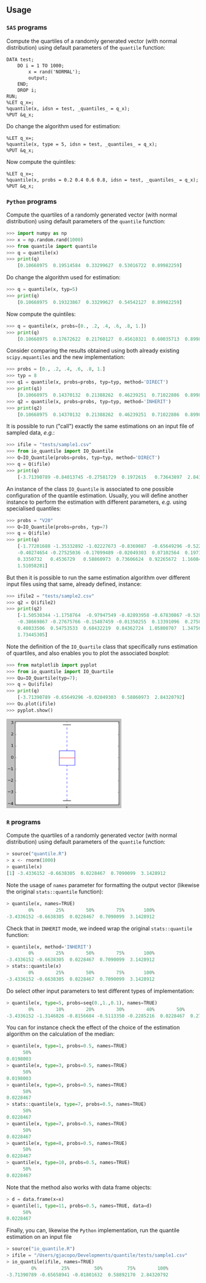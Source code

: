 ## <a name="Usage"></a>Usage


### `SAS` programs

Compute the quartiles of a randomly generated vector (with normal distribution) using default parameters of the `quantile` function:
~~~sas
DATA test;
	DO i = 1 TO 1000;
  		x = rand('NORMAL');
  		output;
	END;
	DROP i;
RUN;
%LET q_x=;
%quantile(x, idsn = test, _quantiles_ = q_x);
%PUT &q_x;
~~~

Do change the algorithm used for estimation:
~~~sas
%LET q_x=;
%quantile(x, type = 5, idsn = test, _quantiles_ = q_x);
%PUT &q_x;
~~~

Now compute the quintiles:
~~~sas
%LET q_x=;
%quantile(x, probs = 0.2 0.4 0.6 0.8, idsn = test, _quantiles_ = q_x);
%PUT &q_x;
~~~

### `Python` programs

Compute the quartiles of a randomly generated vector (with normal distribution) using default parameters of the `quantile` function:
~~~py
>>> import numpy as np
>>> x = np.random.rand(1000)
>>> from quantile import quantile
>>> q = quantile(x)
>>> print(q)
	[0.10668975  0.19514584  0.33299627  0.53016722  0.89982259]
~~~

Do change the algorithm used for estimation:
~~~py
>>> q = quantile(x, typ=5)
>>> print(q)
	[0.10668975  0.19323867  0.33299627  0.54542127  0.89982259]
~~~

Now compute the quintiles:
~~~py
>>> q = quantile(x, probs=[0., .2, .4, .6, .8, 1.])
>>> print(q)
	[0.10668975  0.17672622  0.21760127  0.45610321  0.60035713  0.89982259]
~~~

Consider comparing the results obtained using both already existing `scipy.mquantiles` and the new implementation:
~~~py
>>> probs = [0., .2, .4, .6, .8, 1.]
>>> typ = 8
>>> q1 = quantile(x, probs=probs, typ=typ, method='DIRECT')
>>> print(q1)
	[0.10668975  0.14370132  0.21388262  0.46239251  0.71022886  0.89982259]
>>> q2 = quantile(x, probs=probs, typ=typ, method='INHERIT')
>>> print(q2)
	[0.10668975  0.14370132  0.21388262  0.46239251  0.71022886  0.89982259]
~~~

It is possible to run ("call") exactly the same estimations on an input file of sampled data, _e.g._:
~~~py
>>> ifile = "tests/sample1.csv"
>>> from io_quantile import IO_Quantile
>>> Q=IO_Quantile(probs=probs, typ=typ, method='DIRECT')
>>> q = Q(ifile)
>>> print(q)
	[-3.71390789 -0.84013745 -0.27581729  0.1972615   0.73643897  2.84320792]
~~~

An instance of the class `IO_Quantile` is associated to one possible configuration of the quantile estimation. Usually, you will define another instance to perform the estimation with different parameters, _e.g._ using specialised quantiles:
~~~py
>>> probs = "V20"
>>> Q=IO_Quantile(probs=probs, typ=7)
>>> q = Q(ifile)
>>> print(q)
	[-1.77201688 -1.35332892 -1.02227673 -0.8369087  -0.65649296 -0.52217107
 	-0.40274654 -0.27525036 -0.17099489 -0.02049303  0.07102564  0.1971682
  	0.3350732   0.4536729   0.58860973  0.73606624  0.92265672  1.16084927
  	1.51058281]
~~~

But then it is possible to run the same estimation algorithm over different input files using that same, already defined, instance:
~~~py
>>> ifile2 = "tests/sample2.csv"
>>> q2 = Q(ifile2)
>>> print(q2)
	[-1.50530344 -1.1758764  -0.97947549 -0.82893958 -0.67830867 -0.52803119
 	-0.38669867 -0.27675766 -0.15487459 -0.01350255  0.13391096  0.27587611
 	0.40033506  0.54753533  0.68432219  0.84362724  1.05800707  1.34756166
  	1.73445305]
~~~

Note the definition of the `IO_Quartile` class that specifically runs estimation of quartiles, and also enables you to plot the associated boxplot:
~~~py
>>> from matplotlib import pyplot
>>> from io_quantile import IO_Quartile
>>> Qu=IO_Quartile(typ=7); 
>>> q = Qu(ifile)
>>> print(q)
	[-3.71390789 -0.65649296 -0.02049303  0.58860973  2.84320792]
>>> Qu.plot(ifile)
>>> pyplot.show()
~~~
<img src="boxplot.png" alt="app view" width="300">


### `R` programs

Compute the quartiles of a randomly generated vector (with normal distribution) using default parameters of the `quantile` function:
~~~py
> source("quantile.R")
> x <- rnorm(1000)
> quantile(x)
[1] -3.4336152 -0.6638305  0.0228467  0.7090099  3.1428912
~~~

Note the usage of `names` parameter for formatting the output vector (likewise the original `stats::quantile` function):
~~~py
> quantile(x, names=TRUE)
        0%        25%        50%        75%       100% 
-3.4336152 -0.6638305  0.0228467  0.7090099  3.1428912 
~~~

Check that in `INHERIT` mode, we indeed wrap the original `stats::quantile` function:
~~~py
> quantile(x, method='INHERIT')
        0%        25%        50%        75%       100% 
-3.4336152 -0.6638305  0.0228467  0.7090099  3.1428912 
> stats::quantile(x)
        0%        25%        50%        75%       100% 
-3.4336152 -0.6638305  0.0228467  0.7090099  3.1428912 
~~~

Do select other input parameters to test different types of implementation: 
~~~py
> quantile(x, type=5, probs=seq(0.,1.,0.1), names=TRUE)
        0%        10%        20%        30%        40%        50%        60%        70%        80%        90%       100% 
-3.4336152 -1.3146826 -0.8156684 -0.5113350 -0.2285216  0.0228467  0.2787606  0.5420263  0.8906395  1.3397724  3.1428912 
~~~

You can for instance check the effect of the choice of the estimation algorithm on the calculation of the median:
~~~py
> quantile(x, type=1, probs=0.5, names=TRUE)
      50% 
0.0198003 
> quantile(x, type=3, probs=0.5, names=TRUE)
      50% 
0.0198003 
> quantile(x, type=5, probs=0.5, names=TRUE)
      50% 
0.0228467 
> stats::quantile(x, type=7, probs=0.5, names=TRUE)
      50% 
0.0228467 
> quantile(x, type=7, probs=0.5, names=TRUE)
      50% 
0.0228467 
> quantile(x, type=8, probs=0.5, names=TRUE)
      50% 
0.0228467 
> quantile(x, type=10, probs=0.5, names=TRUE)
      50% 
0.0228467 
~~~

Note that the method also works with data frame objects:
~~~py
> d = data.frame(x=x)
> quantile(1, type=11, probs=0.5, names=TRUE, data=d)
      50% 
0.0228467 
~~~

Finally, you can, likewise the `Python` implementation, run the quantile estimation on an input file 
~~~py
> source("io_quantile.R")
> ifile = "/Users/gjacopo/Developments/quantile/tests/sample1.csv"
> io_quantile(ifile, names=TRUE)
         0%         25%         50%         75%        100% 
-3.71390789 -0.65658941 -0.01801632  0.58892170  2.84320792 
~~~
